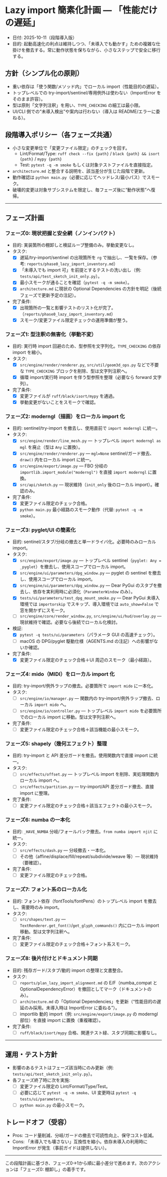 # Lazy import 簡素化計画 — 「性能だけの遅延」

- 日付: 2025-10-11（段階導入版）
- 目的: 起動高速化の利点は維持しつつ、「未導入でも動かす」ための複雑な仕掛けを撤去する。常に動作状態を保ちながら、小さなステップで安全に移行する。

## 方針（シンプル化の原則）

- 重い依存は「使う関数/メソッド内」でローカル import（性能目的の遅延）。
- トップレベルでの try-import/sentinel/専用例外は使わない（ImportError をそのまま許容）。
- 型は原則「文字列注釈」を用い、`TYPE_CHECKING` の細工は最小限。
- UI/CLI 側での“未導入検出”や案内は行わない（導入は README/エラーに委ねる）。

## 段階導入ポリシー（各フェーズ共通）

- 小さな変更単位で「変更ファイル限定」のチェックを回す。
  - Lint/Format/Type: `ruff check --fix {path}` / `black {path} && isort {path}` / `mypy {path}`
  - Test: `pytest -q -m smoke` もしくは対象テストファイルを直接指定。
- `architecture.md` と整合する説明を、該当差分が生じた段階で更新。
- 動作確認は `python main.py`（必要に応じてヘッドレス/最小パス）でスモーク。
- 破壊的変更は対象サブシステムを限定し、毎フェーズ後に“動作状態”へ復帰。

---

## フェーズ計画

### フェーズ0: 現状把握と安全網（ノンインパクト）

- 目的: 実装箇所の棚卸しと検証ループ整備のみ。挙動変更なし。
- タスク:
  - [x] 遅延/try-import/sentinel の出現箇所を `rg` で抽出し、一覧を保存。（参考: `reports/phase0_lazy_import_inventory.md`）
  - [x] 「未導入でも import 可」を前提とするテストの洗い出し（例: `tests/api/test_sketch_init_only.py`）。
  - [x] 最小スモークが通ることを確認（`pytest -q -m smoke`）。
  - [x] `architecture.md` に現状の Optional Dependencies の方針を明記（後続フェーズで更新予定の注記）。
- 完了条件:
  - [x] 出現箇所の一覧と影響テストのリスト化が完了。（`reports/phase0_lazy_import_inventory.md`）
  - [x] スモーク/変更ファイル限定チェックの運用準備が整う。

### フェーズ1: 型注釈の無害化（挙動不変）

- 目的: 実行時 import 回避のため、型参照を文字列化。`TYPE_CHECKING` の依存 import を縮小。
- タスク:
  - [x] `src/engine/render/renderer.py`, `src/util/geom3d_ops.py` などで不要な `TYPE_CHECKING` ブロックを削除、型は文字列注釈へ。
  - [x] 循環 import/実行時 import を伴う型参照を整理（必要なら forward 文字列）。
- 完了条件:
  - [x] 変更ファイルが `ruff/black/isort/mypy` を通過。
  - [x] 挙動変更がないことをスモークで確認。

### フェーズ2: moderngl（描画）をローカル import 化

- 目的: sentinel/try-import を撤去し、使用直前で `import moderngl` に統一。
- タスク:
  - [x] `src/engine/render/line_mesh.py` — トップレベル `import moderngl as mgl` を廃止（型は `Any` に置換）。
  - [x] `src/engine/render/renderer.py` — `mgl=None` sentinel/ガード撤去、`draw()` 内をローカル import に統一。
  - [x] `src/engine/export/image.py` — FBO 分岐の `importlib.import_module("moderngl")` を直接 `import moderngl` に置換。
  - [x] `src/api/sketch.py` — 現状維持（`init_only` 後のローカル import）。確認のみ。
- 完了条件:
  - [x] 変更ファイル限定のチェック合格。
  - [x] `python main.py` 最小経路のスモーク動作（代替: `pytest -q -m smoke`）。

### フェーズ3: pyglet/UI の簡素化

- 目的: sentinel/スタブ/分岐の撤去と単一ドライバ化。必要時のみローカル import。
- タスク:
  - [x] `src/engine/export/image.py` — トップレベル sentinel（`pyglet: Any = _pyglet`）を撤去し、使用スコープでローカル import。
  - [x] `src/engine/ui/parameters/dpg_window.py` — pyglet の sentinel を撤去し、使用スコープでローカル import。
  - [x] `src/engine/ui/parameters/dpg_window.py` — Dear PyGui のスタブを撤去し、依存を実利用時に必須化（`ParameterWindow` のみ）。
  - [x] `tests/ui/parameters/test_dpg_mount_smoke.py` — Dear PyGui 未導入環境では `importorskip` でスキップ、導入環境では `auto_show=False` で窓を開かずにスモーク。
  - [ ] `src/engine/core/render_window.py`, `src/engine/ui/hud/overlay.py` — 現状維持で確認。必要なら後続でローカル化検討。
- 検証:
  - [x] `pytest -q tests/ui/parameters`（パラメータ GUI の高速チェック）。
  - [ ] macOS の DPG/pyglet 駆動仕様（AGENTS.md の注記）への影響がないか確認。
- 完了条件:
  - [x] 変更ファイル限定のチェック合格＋UI 周辺のスモーク（最小経路）。

### フェーズ4: mido（MIDI）をローカル import 化

- 目的: try-import/例外ラップの撤去。必要箇所で `import mido` に一本化。
- タスク:
  - [ ] `src/engine/io/manager.py` — 関数内の try-import/例外ラップ撤去、ローカル `import mido` へ。
  - [ ] `src/engine/io/controller.py` — トップレベル `import mido` を必要箇所でのローカル import に移動。型は文字列注釈へ。
- 完了条件:
  - [ ] 変更ファイル限定のチェック合格＋該当機能の最小スモーク。

### フェーズ5: shapely（幾何エフェクト）整理

- 目的: try-import と API 差分ガードを撤去。使用関数内で直接 import に統一。
- タスク:
  - [ ] `src/effects/offset.py` — トップレベル import を削除、実処理関数内ローカル import へ。
  - [ ] `src/effects/partition.py` — try-import/API 差分ガード撤去、直接 import に整理。
- 完了条件:
  - [ ] 変更ファイル限定のチェック合格＋該当エフェクトの最小スモーク。

### フェーズ6: numba の一本化

- 目的: `_HAVE_NUMBA` 分岐/フォールバック撤去。`from numba import njit` に統一。
- タスク:
  - [ ] `src/effects/dash.py` — 分岐撤去・一本化。
  - [ ] その他（affine/displace/fill/repeat/subdivide/weave 等）— 現状維持（要確認）。
- 完了条件:
  - [ ] 変更ファイル限定のチェック合格。

### フェーズ7: フォント系のローカル化

- 目的: フォント依存（fontTools/fontPens）のトップレベル import を撤去し、需要時のみ import。
- タスク:
  - [ ] `src/shapes/text.py` — `TextRenderer.get_font()`/`get_glyph_commands()` 内にローカル import 移動。型は文字列注釈へ。
- 完了条件:
  - [ ] 変更ファイル限定のチェック合格＋フォント系スモーク。

### フェーズ8: 後片付けとドキュメント同期

- 目的: 残存ガード/スタブ/動的 import の整理と文書整合。
- タスク:
  - [ ] `reports/plan_lazy_import_alignment.md` の E/F（numba_compat と OptionalDependencyError）を撤回としてマーク（ドキュメントのみ）。
  - [ ] `architecture.md` の「Optional Dependencies」を更新（“性能目的の遅延のみ採用。未導入時は ImportError に委ねる”）。
  - [ ] importlib 動的 import（例: `src/engine/export/image.py` の moderngl 部位）を直接 import に置換（重複確認）。
- 完了条件:
  - [ ] `ruff/black/isort/mypy` 合格、関連テスト緑、スタブ同期に影響なし。

---

## 運用・テスト方針

- 影響のあるテストはフェーズ該当時にのみ更新（例: `tests/api/test_sketch_init_only.py`）。
- 各フェーズ終了時に次を実施:
  - [ ] 変更ファイル限定の Lint/Format/Type/Test。
  - [ ] 必要に応じて `pytest -q -m smoke`、UI 変更時は `pytest -q tests/ui/parameters`。
  - [ ] `python main.py` の最小スモーク。

## トレードオフ（受容）

- Pros: コード量削減、分岐/ガードの撤去で可読性向上、保守コスト低減。
- Cons: 「未導入でも壊さない」互換性を縮小。依存未導入の利用時に ImportError が発生（事前ガイドは提供しない）。

---

この段階計画に基づき、フェーズ0→1から順に最小差分で進めます。次のアクションは「フェーズ0: 棚卸し」の着手です。
